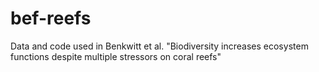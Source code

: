 # bef-reefs
Data and code used in Benkwitt et al. "Biodiversity increases ecosystem functions despite multiple stressors on coral reefs"
